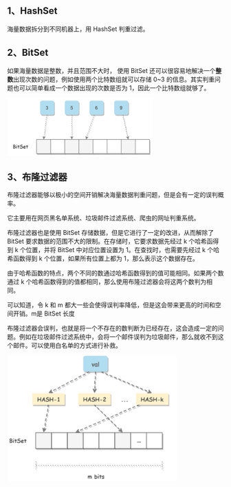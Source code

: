 ## 1、HashSet

海量数据拆分到不同机器上，用 HashSet 判重过滤。



## 2、BitSet

如果海量数据是整数，并且范围不大时， 使用 BitSet 还可以很容易地解决一个**整数**出现次数的问题，例如使用两个比特数组就可以存储 0~3 的信息。其实判重问题也可以简单看成一个数据出现的次数是否为 1，因此一个比特数组就够了。 

<img src="../../assets/1609491119956.png" alt="1609491119956" style="zoom: 33%;" />

## 3、布隆过滤器

布隆过滤器能够以极小的空间开销解决海量数据判重问题，但是会有一定的误判概率。

它主要用在网页黑名单系统、垃圾邮件过滤系统、爬虫的网址判重系统。



布隆过滤器也是使用 BitSet 存储数据，但是它进行了一定的改进，从而解除了 BitSet 要求数据的范围不大的限制。在存储时，它要求数据先经过 k 个哈希函得到 k 个位置，并将 BitSet 中对应位置设置为 1。在查找时，也需要先经过 k 个哈希函数得到 k 个位置，如果所有位置上都为 1，那么表示这个数据存在。

由于哈希函数的特点，两个不同的数通过哈希函数得到的值可能相同。如果两个数通过 k 个哈希函数得到的值都相同，那么使用布隆过滤器会将这两个数判为相同。

可以知道，令 k 和 m 都大一些会使得误判率降低，但是这会带来更高的时间和空间开销。m是 BitSet 长度

布隆过滤器会误判，也就是将一个不存在的数判断为已经存在，这会造成一定的问题。例如在垃圾邮件过滤系统中，会将一个邮件误判为垃圾邮件，那么就收不到这个邮件。可以使用白名单的方式进行补救。



<img src="../../assets/1609491281528.png" alt="1609491281528" style="zoom: 80%;" />
